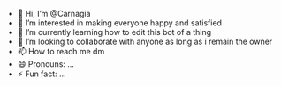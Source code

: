 - 👋 Hi, I’m @Carnagia
- 👀 I’m interested in making everyone happy and satisfied 
- 🌱 I’m currently learning how to edit this bot of a thing 
- 💞️ I’m looking to collaborate with anyone as long as i remain the owner
- 📫 How to reach me dm 
- 😄 Pronouns: ...
- ⚡ Fun fact: ...

<!---
Carnagia/Carnagia is a ✨ special ✨ repository because its `README.md` (this file) appears on your GitHub profile.
You can click the Preview link to take a look at your changes.
--->
